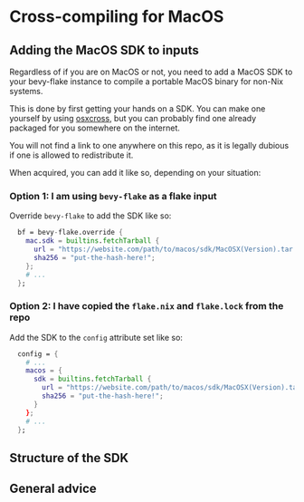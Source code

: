 # Cross-compiling for MacOS

## Adding the MacOS SDK to inputs

Regardless of if you are on MacOS or not, you need to add a MacOS SDK to your
bevy-flake instance to compile a portable MacOS binary for non-Nix systems.

This is done by first getting your hands on a SDK. You can make one yourself by
using [osxcross][osxcross], but you can probably find one already packaged for
you somewhere on the internet.

You will not find a link to one anywhere on this repo, as it is legally dubious
if one is allowed to redistribute it.

[osxcross]: https://github.com/tpoechtrager/osxcross

When acquired, you can add it like so, depending on your situation:

### Option 1: I am using `bevy-flake` as a flake input

Override `bevy-flake` to add the SDK like so:

```nix
  bf = bevy-flake.override {
    mac.sdk = builtins.fetchTarball {
      url = "https://website.com/path/to/macos/sdk/MacOSX(Version).tar.xz";
      sha256 = "put-the-hash-here!";
    };
    # ...
  };
```

### Option 2: I have copied the `flake.nix` and `flake.lock` from the repo

Add the SDK to the `config` attribute set like so:

```nix
  config = {
    # ...
    macos = {
      sdk = builtins.fetchTarball {
        url = "https://website.com/path/to/macos/sdk/MacOSX(Version).tar.xz";
        sha256 = "put-the-hash-here!";
      }
    };
    # ...
  };
```

## Structure of the SDK

## General advice

